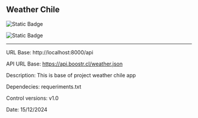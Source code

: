 Weather Chile 
----------------

![Static Badge](https://img.shields.io/badge/Django-092E20?style=for-the-badge&logo=django&logoColor=green)

![Static Badge](https://img.shields.io/badge/python-3670A0?style=for-the-badge&logo=python&logoColor=ffdd54)

---------------

URL Base: http://localhost:8000/api


API URL Base: https://api.boostr.cl/weather.json


Description: This is base of project weather chile app


Dependecies: requeriments.txt


Control versions: v1.0


Date: 15/12/2024
